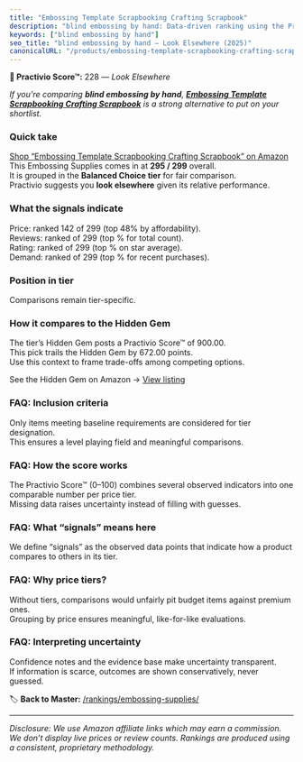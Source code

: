 ```yaml
---
title: "Embossing Template Scrapbooking Crafting Scrapbook"
description: "blind embossing by hand: Data-driven ranking using the Practivio Score™. Positioned by quality, value, demand, findability, momentum."
keywords: ["blind embossing by hand"]
seo_title: "blind embossing by hand — Look Elsewhere (2025)"
canonicalURL: "/products/embossing-template-scrapbooking-crafting-scrapbook-B0DZX5V6TT/"
---
```


**🚫 Practivio Score™:** 228 — _Look Elsewhere_


*If you're comparing **blind embossing by hand**, **[Embossing Template Scrapbooking Crafting Scrapbook](https://www.amazon.com/dp/B0DZX5V6TT?tag=practivio-20)** is a strong alternative to put on your shortlist.*
### Quick take
[Shop “Embossing Template Scrapbooking Crafting Scrapbook” on Amazon](https://www.amazon.com/dp/B0DZX5V6TT?tag=practivio-20)
This Embossing Supplies comes in at **295 / 299** overall.  
It is grouped in the **Balanced Choice tier** for fair comparison.  
Practivio suggests you **look elsewhere** given its relative performance.

### What the signals indicate
Price: ranked 142 of 299 (top 48% by affordability).  
Reviews: ranked  of 299 (top % for total count).  
Rating: ranked  of 299 (top % on star average).  
Demand: ranked  of 299 (top % for recent purchases).

### Position in tier
Comparisons remain tier-specific.

### How it compares to the Hidden Gem
The tier’s Hidden Gem posts a Practivio Score™ of 900.00.  
This pick trails the Hidden Gem by 672.00 points.  
Use this context to frame trade-offs among competing options.  

See the Hidden Gem on Amazon → [View listing](https://www.amazon.com/dp/B001DKMBTO?tag=practivio-20)

### FAQ: Inclusion criteria
Only items meeting baseline requirements are considered for tier designation.  
This ensures a level playing field and meaningful comparisons.

### FAQ: How the score works
The Practivio Score™ (0–100) combines several observed indicators into one comparable number per price tier.  
Missing data raises uncertainty instead of filling with guesses.

### FAQ: What “signals” means here
We define “signals” as the observed data points that indicate how a product compares to others in its tier.

### FAQ: Why price tiers?
Without tiers, comparisons would unfairly pit budget items against premium ones.  
Grouping by price ensures meaningful, like-for-like evaluations.

### FAQ: Interpreting uncertainty
Confidence notes and the evidence base make uncertainty transparent.  
If information is scarce, outcomes are shown conservatively, never guessed.


🏷️ **Back to Master:** [/rankings/embossing-supplies/](/rankings/embossing-supplies/)

---
_Disclosure: We use Amazon affiliate links which may earn a commission. We don’t display live prices or review counts. Rankings are produced using a consistent, proprietary methodology._
